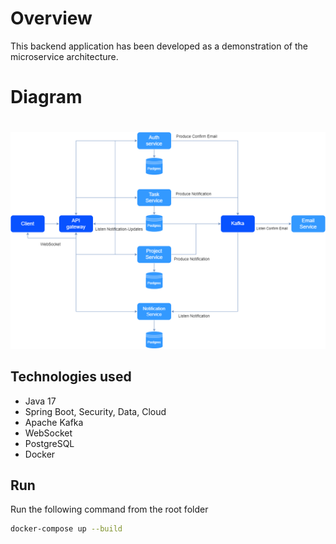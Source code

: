 # Overview

This backend application has been developed as a demonstration of the microservice architecture.


 # Diagram
 #



![alt text](https://github.com/MuradAlvv/Shira/blob/master/diagram.png)


## Technologies used
* Java 17
* Spring Boot, Security, Data, Cloud
* Apache Kafka
* WebSocket
* PostgreSQL
* Docker

## Run

Run the following command from the root folder

```bash
docker-compose up --build 
```
